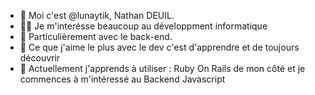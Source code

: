 - 👋 Moi c'est @lunaytik, Nathan DEUIL.
- 👨‍💻 Je m'interésse beaucoup au développment informatique
- 👀 Particulièrement avec le back-end.
- 🎯 Ce que j'aime le plus avec le dev c'est d'apprendre et de toujours découvrir
- 🌱 Actuellement j'apprends à utiliser : Ruby On Rails de mon côté et je commences à m'intéressé au Backend Javascript
<!--- 📫 Pour en savoir plus sur moi : --->

<!--- 💞️ I’m looking to collaborate on some projects when I will be able to. --->

<!---
lunaytik/lunaytik is a ✨ special ✨ repository because its `README.md` (this file) appears on your GitHub profile.
You can click the Preview link to take a look at your changes.
--->
